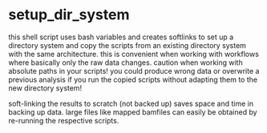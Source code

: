 # setup_dir_system
this shell script uses bash variables and creates softlinks to set up a directory system and copy the scripts from an existing directory system with the same architecture. this is convenient when working with workflows where basically only the raw data changes. caution when working with absolute paths in your scripts! you could produce wrong data or overwrite a previous analysis if you run the copied scripts without adapting them to the new directory system!

soft-linking the results to scratch (not backed up) saves space and time in backing up data. large files like mapped bamfiles can easily be obtained by re-running the respective scripts.



